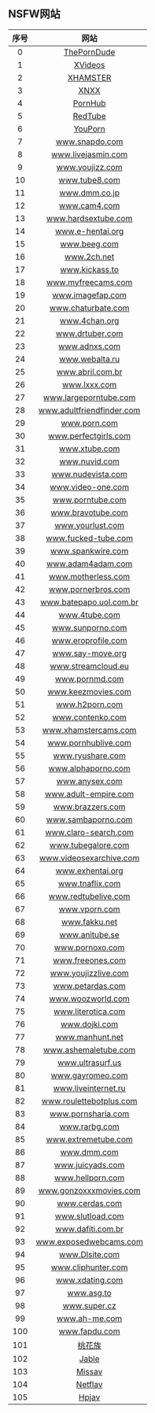 ## NSFW网站

|序号|网站|
|:---:|:---:|
|0|[ThePornDude](https://www.theporndude.com)
|1|[XVideos](https://www.xvideos.com)
|2|[XHAMSTER](https://www.xhamster.com)
|3|[XNXX](https://www.xnxx.com)
|4|[PornHub](https://www.pornhub.com)
|5|[RedTube](https://www.redtube.com)
|6|[YouPorn](https://www.youporn.com)
|7|www.snapdo.com
|8|www.livejasmin.com
|9|www.youjizz.com
|10|www.tube8.com
|11|www.dmm.co.jp
|12|www.cam4.com
|13|www.hardsextube.com
|14|www.e-hentai.org
|15|www.beeg.com
|16|www.2ch.net
|17|www.kickass.to
|18|www.myfreecams.com
|19|www.imagefap.com
|20|www.chaturbate.com
|21|www.4chan.org
|22|www.drtuber.com
|23|www.adnxs.com
|24|www.webalta.ru
|25|www.abril.com.br
|26|www.lxxx.com
|27|www.largeporntube.com
|28|www.adultfriendfinder.com
|29|www.porn.com
|30|www.perfectgirls.com
|31|www.xtube.com
|32|www.nuvid.com
|33|www.nudevista.com
|34|www.video-one.com
|35|www.porntube.com
|36|www.bravotube.com
|37|www.yourlust.com
|38|www.fucked-tube.com
|39|www.spankwire.com
|40|www.adam4adam.com
|41|www.motherless.com
|42|www.pornerbros.com
|43|www.batepapo.uol.com.br
|44|www.4tube.com
|45|www.sunporno.com
|46|www.eroprofile.com
|47|www.say-move.org
|48|www.streamcloud.eu
|49|www.pornmd.com
|50|www.keezmovies.com
|51|www.h2porn.com
|52|www.contenko.com
|53|www.xhamstercams.com
|54|www.pornhublive.com
|55|www.ryushare.com
|56|www.alphaporno.com
|57|www.anysex.com
|58|www.adult-empire.com
|59|www.brazzers.com
|60|www.sambaporno.com
|61|www.claro-search.com
|62|www.tubegalore.com
|63|www.videosexarchive.com
|64|www.exhentai.org
|65|www.tnaflix.com
|66|www.redtubelive.com
|67|www.vporn.com
|68|www.fakku.net
|69|www.anitube.se
|70|www.pornoxo.com
|71|www.freeones.com
|72|www.youjizzlive.com
|73|www.petardas.com
|74|www.woozworld.com
|75|www.literotica.com
|76|www.dojki.com
|77|www.manhunt.net
|78|www.ashemaletube.com
|79|www.ultrasurf.us
|80|www.gayromeo.com
|81|www.liveinternet.ru
|82|www.roulettebotplus.com
|83|www.pornsharía.com
|84|www.rarbg.com
|85|www.extremetube.com
|86|www.dmm.com
|87|www.juicyads.com
|88|www.hellporn.com
|89|www.gonzoxxxmovies.com
|90|www.cerdas.com
|91|www.slutload.com
|92|www.dafiti.com.br
|93|www.exposedwebcams.com
|94|www.Dlsite.com
|95|www.cliphunter.com
|96|www.xdating.com
|97|www.asg.to
|98|www.super.cz 
|99|www.ah-me.com
|100|www.fapdu.com
|101|[桃花族](http://thzu.cc/)	
|102|[Jable](https://jable.tv/)
|103|[Missav](https://missav.com/)
|104|[Netflav](https://netflav.com/)
|105|[Hpjav](https://hpjav.tv/)